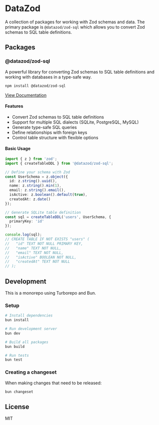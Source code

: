 # DataZod

A collection of packages for working with Zod schemas and data. The primary package is `@datazod/zod-sql` which allows you to convert Zod schemas to SQL table definitions.

## Packages

### @datazod/zod-sql

A powerful library for converting Zod schemas to SQL table definitions and working with databases in a type-safe way.

```bash
npm install @datazod/zod-sql
```

[View Documentation](./packages/zod-sql/README.md)

#### Features

- Convert Zod schemas to SQL table definitions
- Support for multiple SQL dialects (SQLite, PostgreSQL, MySQL)
- Generate type-safe SQL queries
- Define relationships with foreign keys
- Control table structure with flexible options

#### Basic Usage

```typescript
import { z } from 'zod';
import { createTableDDL } from '@datazod/zod-sql';

// Define your schema with Zod
const UserSchema = z.object({
  id: z.string().uuid(),
  name: z.string().min(1),
  email: z.string().email(),
  isActive: z.boolean().default(true),
  createdAt: z.date()
});

// Generate SQLite table definition
const sql = createTableDDL('users', UserSchema, {
  primaryKey: 'id'
});

console.log(sql);
// CREATE TABLE IF NOT EXISTS "users" (
//   "id" TEXT NOT NULL PRIMARY KEY,
//   "name" TEXT NOT NULL,
//   "email" TEXT NOT NULL,
//   "isActive" BOOLEAN NOT NULL,
//   "createdAt" TEXT NOT NULL
// );
```

## Development

This is a monorepo using Turborepo and Bun.

### Setup

```bash
# Install dependencies
bun install

# Run development server
bun dev

# Build all packages
bun build

# Run tests
bun test
```

### Creating a changeset

When making changes that need to be released:

```bash
bun changeset
```

## License

MIT